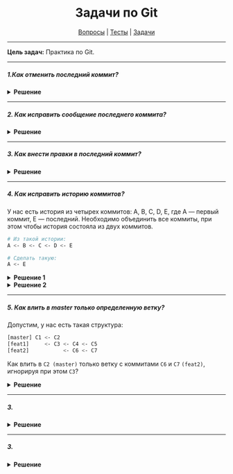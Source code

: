 <div align="center">

# Задачи по Git

[Вопросы](https://github.com/dollaween/javascript-questions)
|
[Тесты](https://github.com/dollaween/javascript-tests)
|
[Задачи](https://github.com/dollaween/javascript-tasks)

</div>

---

**Цель задач:** Практика по Git.

---

##### 1.Как отменить последний коммит?

<details><summary><b>Решение</b></summary>
<p>

```bash
git commit -m 'Commit with mistake'   # допустим, мы сделали такой коммит с ошибкой
git reset HEAD~
# [отредактировать файлы, по необходимости]
git add .
git commit -c ORIG_HEAD               # используем предыдущее сообщение коммита
```

</p>
</details>

---

##### 2. Как исправить сообщение последнего коммита?

<details><summary><b>Решение</b></summary>
<p>

```bash
git commit --amend
```

</p>
</details>

---

##### 3. Как внести правки в последний коммит?

<details><summary><b>Решение</b></summary>
<p>

```bash
# [сделать правки]
git commit --amend

# если сообщение коммита менять не нужно, то:
git commit --amend --no-edit
```

</p>
</details>

---

##### 4. Как исправить историю коммитов?
У нас есть история из четырех коммитов: A, B, C, D, E, где A — первый коммит, E — последний. Необходимо объединить все коммиты, при этом чтобы история состояла из двух коммитов.

```bash
# Из такой истории:
A <- B <- C <- D <- E

# Сделать такую:
A <- E
```

<details><summary><b>Решение 1</b></summary>
<p>

```bash
git reset --soft HEAD~n
# [принять изменения, сделать коммит]
# при отправке изменений на сервер понадобится использовать флаг --force:
git push --force
```

</p>
</details>

<details><summary><b>Решение 2</b></summary>
<p>

```bash
git reset $(git merge-base branchFrom currentBranch)
# [принять изменения, сделать коммит]
# при отправке изменений на сервер понадобится использовать флаг --force:
git push --force
```

</p>
</details>

---

##### 5. Как влить в master только определенную ветку?
Допустим, у нас есть такая структура:

```bash
[master] C1 <- C2
[feat1]     <- C3 <- C4 <- C5
[feat2]           <- C6 <- C7
```
Как влить в `C2 (master)` только ветку с коммитами `C6` и `C7` `(feat2)`, игнорируя при этом `C3`?

<details><summary><b>Решение</b></summary>
<p>

```bash
git rebase --onti master feat2
# после переключаемся на master
git checkout master
# и делаем перемотку указателя
git merge feat2
```

</p>
</details>

---

##### 3. 

<details><summary><b>Решение</b></summary>
<p>

```bash
```

</p>
</details>

---

##### 3. 

<details><summary><b>Решение</b></summary>
<p>

```bash
```

</p>
</details>
